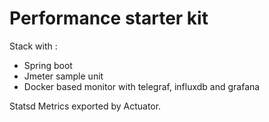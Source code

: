 # Performance starter kit

Stack with :
- Spring boot
- Jmeter sample unit
- Docker based monitor with telegraf, influxdb and grafana

Statsd Metrics exported by Actuator.



